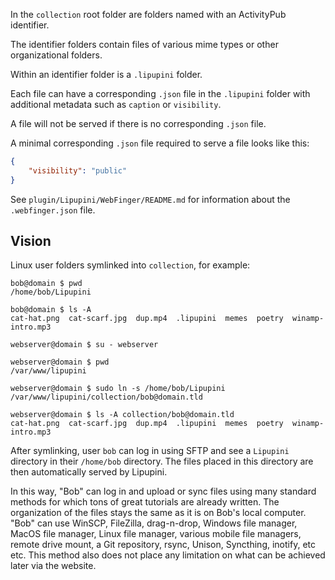 In the `collection` root folder are folders named with an ActivityPub identifier.

The identifier folders contain files of various mime types or other organizational folders.

Within an identifier folder is a `.lipupini` folder.

Each file can have a corresponding `.json` file in the `.lipupini` folder with additional metadata such as `caption` or `visibility`.

A file will not be served if there is no corresponding `.json` file.

A minimal corresponding `.json` file required to serve a file looks like this:

```json
{
	"visibility": "public"
}
```

See `plugin/Lipupini/WebFinger/README.md` for information about the `.webfinger.json` file.

## Vision

Linux user folders symlinked into `collection`, for example:

```shell
bob@domain $ pwd
/home/bob/Lipupini

bob@domain $ ls -A
cat-hat.png  cat-scarf.jpg  dup.mp4  .lipupini  memes  poetry  winamp-intro.mp3

webserver@domain $ su - webserver

webserver@domain $ pwd
/var/www/lipupini

webserver@domain $ sudo ln -s /home/bob/Lipupini /var/www/lipupini/collection/bob@domain.tld

webserver@domain $ ls -A collection/bob@domain.tld
cat-hat.png  cat-scarf.jpg  dup.mp4  .lipupini  memes  poetry  winamp-intro.mp3
```
After symlinking, user `bob` can log in using SFTP and see a `Lipupini` directory in their `/home/bob` directory. The files placed in this directory are then automatically served by Lipupini.

In this way, "Bob" can log in and upload or sync files using many standard methods for which tons of great tutorials are already written. The organization of the files stays the same as it is on Bob's local computer. "Bob" can use WinSCP, FileZilla, drag-n-drop, Windows file manager, MacOS file manager, Linux file manager, various mobile file managers, remote drive mount, a Git repository, rsync, Unison, Syncthing, inotify, etc etc. This method also does not place any limitation on what can be achieved later via the website.
